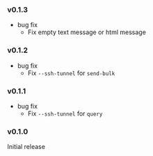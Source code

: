 <!-- markdownlint-disable MD041 -->

### v0.1.3

- bug fix
  - Fix empty text message or html message

### v0.1.2

- bug fix
  - Fix `--ssh-tunnel` for `send-bulk`

### v0.1.1

- bug fix
  - Fix `--ssh-tunnel` for `query`

### v0.1.0

Initial release
